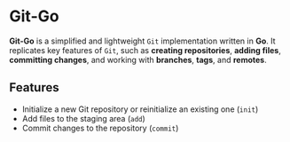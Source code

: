 # Git-Go

**Git-Go** is a simplified and lightweight `Git` implementation written in **Go**. It replicates key features of `Git`, such as **creating repositories**, **adding files**, **committing changes**, and working with **branches**, **tags**, and **remotes**.

## Features

- Initialize a new Git repository or reinitialize an existing one (`init`)
- Add files to the staging area (`add`)
- Commit changes to the repository (`commit`)
